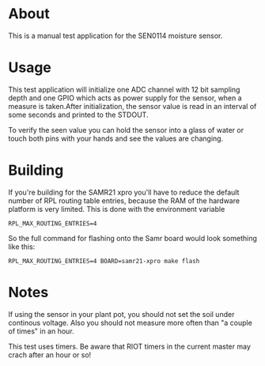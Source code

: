 # About
This is a manual test application for the SEN0114 moisture sensor.

# Usage
This test application will initialize one ADC channel with 12 bit sampling depth and one GPIO which acts as power supply for the sensor, when a measure is taken.After initialization, the sensor value is read in an interval of some seconds and printed to the STDOUT.

To verify the seen value you can hold the sensor into a glass of water or touch both pins with your hands and see the values are changing.

# Building

If you're building for the SAMR21 xpro you'll have to reduce the default number of RPL routing table entries, because the RAM of the hardware platform is very limited. This is done with the environment variable

    RPL_MAX_ROUTING_ENTRIES=4

So the full command for flashing onto the Samr board would look something like this:

    RPL_MAX_ROUTING_ENTRIES=4 BOARD=samr21-xpro make flash

# Notes
If using the sensor in your plant pot, you should not set the soil under continous voltage. Also you should not measure more often than "a couple  of times" in an hour.

This test uses timers. Be aware that RIOT timers in the current master may crach after an hour or so!
